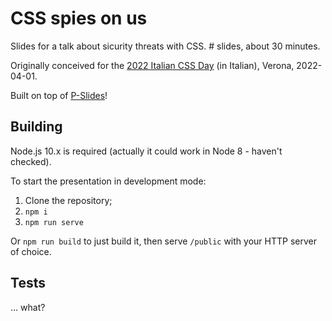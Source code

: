 CSS spies on us
===============

Slides for a talk about sicurity threats with CSS. # slides, about 30 minutes.

Originally conceived for the [2022 Italian CSS Day](https://2022.cssday.it/) (in Italian), Verona, 2022-04-01.

Built on top of [P-Slides](https://github.com/MaxArt2501/p-slides)!

## Building

Node.js 10.x is required (actually it could work in Node 8 - haven't checked).

To start the presentation in development mode:

1. Clone the repository;
2. `npm i`
3. `npm run serve`

Or `npm run build` to just build it, then serve `/public` with your HTTP server of choice.

## Tests

... what?
